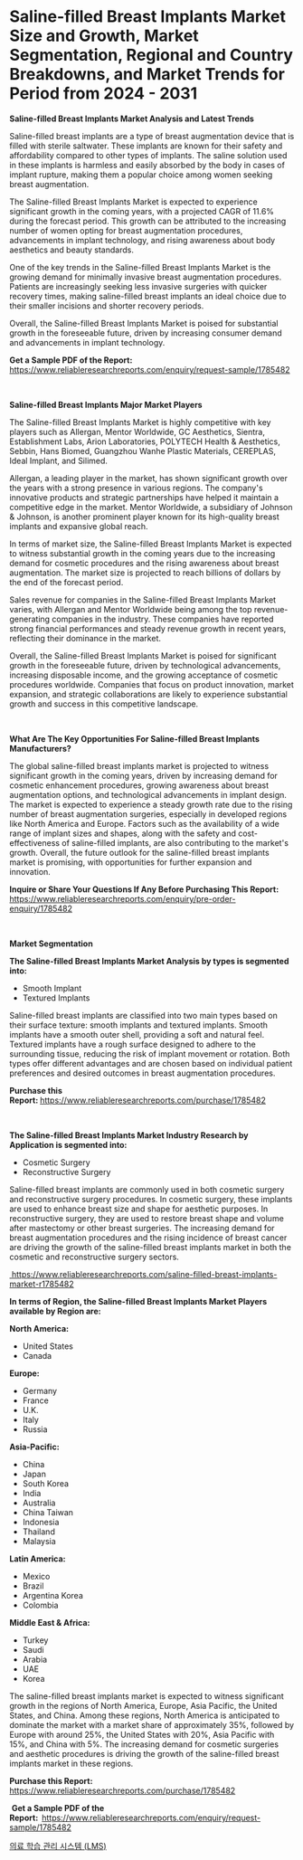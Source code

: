 <p><h1>Saline-filled Breast Implants Market Size and Growth, Market Segmentation, Regional and Country Breakdowns, and Market Trends for Period from 2024 -  2031</h1></p><p><strong>Saline-filled Breast Implants Market Analysis and Latest Trends</strong></p>
<p><p>Saline-filled breast implants are a type of breast augmentation device that is filled with sterile saltwater. These implants are known for their safety and affordability compared to other types of implants. The saline solution used in these implants is harmless and easily absorbed by the body in cases of implant rupture, making them a popular choice among women seeking breast augmentation.</p><p>The Saline-filled Breast Implants Market is expected to experience significant growth in the coming years, with a projected CAGR of 11.6% during the forecast period. This growth can be attributed to the increasing number of women opting for breast augmentation procedures, advancements in implant technology, and rising awareness about body aesthetics and beauty standards.</p><p>One of the key trends in the Saline-filled Breast Implants Market is the growing demand for minimally invasive breast augmentation procedures. Patients are increasingly seeking less invasive surgeries with quicker recovery times, making saline-filled breast implants an ideal choice due to their smaller incisions and shorter recovery periods.</p><p>Overall, the Saline-filled Breast Implants Market is poised for substantial growth in the foreseeable future, driven by increasing consumer demand and advancements in implant technology.</p></p>
<p><strong>Get a Sample PDF of the Report:&nbsp;</strong> <a href="https://www.reliableresearchreports.com/enquiry/request-sample/1785482">https://www.reliableresearchreports.com/enquiry/request-sample/1785482</a></p>
<p>&nbsp;</p>
<p><strong>Saline-filled Breast Implants Major Market Players</strong></p>
<p><p>The Saline-filled Breast Implants Market is highly competitive with key players such as Allergan, Mentor Worldwide, GC Aesthetics, Sientra, Establishment Labs, Arion Laboratories, POLYTECH Health & Aesthetics, Sebbin, Hans Biomed, Guangzhou Wanhe Plastic Materials, CEREPLAS, Ideal Implant, and Silimed.</p><p>Allergan, a leading player in the market, has shown significant growth over the years with a strong presence in various regions. The company's innovative products and strategic partnerships have helped it maintain a competitive edge in the market. Mentor Worldwide, a subsidiary of Johnson & Johnson, is another prominent player known for its high-quality breast implants and expansive global reach.</p><p>In terms of market size, the Saline-filled Breast Implants Market is expected to witness substantial growth in the coming years due to the increasing demand for cosmetic procedures and the rising awareness about breast augmentation. The market size is projected to reach billions of dollars by the end of the forecast period.</p><p>Sales revenue for companies in the Saline-filled Breast Implants Market varies, with Allergan and Mentor Worldwide being among the top revenue-generating companies in the industry. These companies have reported strong financial performances and steady revenue growth in recent years, reflecting their dominance in the market.</p><p>Overall, the Saline-filled Breast Implants Market is poised for significant growth in the foreseeable future, driven by technological advancements, increasing disposable income, and the growing acceptance of cosmetic procedures worldwide. Companies that focus on product innovation, market expansion, and strategic collaborations are likely to experience substantial growth and success in this competitive landscape.</p></p>
<p>&nbsp;</p>
<p><strong>What Are The Key Opportunities For Saline-filled Breast Implants Manufacturers?</strong></p>
<p><p>The global saline-filled breast implants market is projected to witness significant growth in the coming years, driven by increasing demand for cosmetic enhancement procedures, growing awareness about breast augmentation options, and technological advancements in implant design. The market is expected to experience a steady growth rate due to the rising number of breast augmentation surgeries, especially in developed regions like North America and Europe. Factors such as the availability of a wide range of implant sizes and shapes, along with the safety and cost-effectiveness of saline-filled implants, are also contributing to the market's growth. Overall, the future outlook for the saline-filled breast implants market is promising, with opportunities for further expansion and innovation.</p></p>
<p><strong>Inquire or Share Your Questions If Any Before Purchasing This Report:</strong> <a href="https://www.reliableresearchreports.com/enquiry/pre-order-enquiry/1785482">https://www.reliableresearchreports.com/enquiry/pre-order-enquiry/1785482</a></p>
<p>&nbsp;</p>
<p><strong>Market Segmentation</strong></p>
<p><strong>The Saline-filled Breast Implants Market Analysis by types is segmented into:</strong></p>
<p><ul><li>Smooth Implant</li><li>Textured Implants</li></ul></p>
<p><p>Saline-filled breast implants are classified into two main types based on their surface texture: smooth implants and textured implants. Smooth implants have a smooth outer shell, providing a soft and natural feel. Textured implants have a rough surface designed to adhere to the surrounding tissue, reducing the risk of implant movement or rotation. Both types offer different advantages and are chosen based on individual patient preferences and desired outcomes in breast augmentation procedures.</p></p>
<p><strong>Purchase this Report:&nbsp;</strong><a href="https://www.reliableresearchreports.com/purchase/1785482">https://www.reliableresearchreports.com/purchase/1785482</a></p>
<p>&nbsp;</p>
<p><strong>The Saline-filled Breast Implants Market Industry Research by Application is segmented into:</strong></p>
<p><ul><li>Cosmetic Surgery</li><li>Reconstructive Surgery</li></ul></p>
<p><p>Saline-filled breast implants are commonly used in both cosmetic surgery and reconstructive surgery procedures. In cosmetic surgery, these implants are used to enhance breast size and shape for aesthetic purposes. In reconstructive surgery, they are used to restore breast shape and volume after mastectomy or other breast surgeries. The increasing demand for breast augmentation procedures and the rising incidence of breast cancer are driving the growth of the saline-filled breast implants market in both the cosmetic and reconstructive surgery sectors.</p></p>
<p><a href="https://www.reliableresearchreports.com/saline-filled-breast-implants-market-r1785482">&nbsp;https://www.reliableresearchreports.com/saline-filled-breast-implants-market-r1785482</a></p>
<p><strong>In terms of Region, the Saline-filled Breast Implants Market Players available by Region are:</strong></p>
<p>
    <p> <strong> North America: </strong>
        <ul>
            <li>United States</li>
            <li>Canada</li>
        </ul>
        </p> 
    <p> <strong> Europe: </strong>
        <ul>
            <li>Germany</li>
            <li>France</li>
            <li>U.K.</li>
            <li>Italy</li>
            <li>Russia</li>
        </ul>
        </p> 
    <p> <strong> Asia-Pacific: </strong>
        <ul>
            <li>China</li>
            <li>Japan</li>
            <li>South Korea</li>
            <li>India</li>
            <li>Australia</li>
            <li>China Taiwan</li>
            <li>Indonesia</li>
            <li>Thailand</li>
            <li>Malaysia</li>
        </ul>
        </p> 
    <p> <strong> Latin America: </strong>
        <ul>
            <li>Mexico</li>
            <li>Brazil</li>
            <li>Argentina Korea</li>
            <li>Colombia</li>
        </ul>
        </p> 
    <p> <strong> Middle East & Africa: </strong>
        <ul>
            <li>Turkey</li>
            <li>Saudi</li>
            <li>Arabia</li>
            <li>UAE</li>
            <li>Korea</li>
        </ul>
    </p>
    </p>
<p><p>The saline-filled breast implants market is expected to witness significant growth in the regions of North America, Europe, Asia Pacific, the United States, and China. Among these regions, North America is anticipated to dominate the market with a market share of approximately 35%, followed by Europe with around 25%, the United States with 20%, Asia Pacific with 15%, and China with 5%. The increasing demand for cosmetic surgeries and aesthetic procedures is driving the growth of the saline-filled breast implants market in these regions.</p></p>
<p><strong>Purchase this Report: </strong><a href="https://www.reliableresearchreports.com/purchase/1785482">https://www.reliableresearchreports.com/purchase/1785482</a></p>
<p>&nbsp;<strong>Get a Sample PDF of the Report:&nbsp;&nbsp;</strong><a href="https://www.reliableresearchreports.com/enquiry/request-sample/1785482">https://www.reliableresearchreports.com/enquiry/request-sample/1785482</a></p>
<p><strong></strong></p>
<p><p><a href="https://github.com/alfitoms13/Market-Research-Report-List-1/blob/main/880113398725.md">의료 학습 관리 시스템 (LMS)</a></p></p>